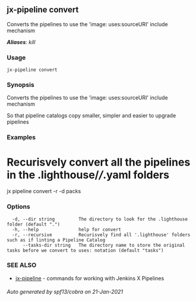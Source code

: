 ## jx-pipeline convert

Converts the pipelines to use the 'image: uses:sourceURI' include mechanism

***Aliases**: kill*

### Usage

```
jx-pipeline convert
```

### Synopsis

Converts the pipelines to use the 'image: uses:sourceURI' include mechanism
  
So that pipeline catalogs copy smaller, simpler and easier to upgrade pipelines

### Examples

  # Recurisvely convert all the pipelines in the .lighthouse/*/*.yaml folders
  jx pipeline convert -r -d packs

### Options

```
  -d, --dir string         The directory to look for the .lighthouse folder (default ".")
  -h, --help               help for convert
  -r, --recursive          Recurisvely find all '.lighthouse' folders such as if linting a Pipeline Catalog
      --tasks-dir string   The directory name to store the original tasks before we convert to uses: notation (default "tasks")
```

### SEE ALSO

* [jx-pipeline](jx-pipeline.md)	 - commands for working with Jenkins X Pipelines

###### Auto generated by spf13/cobra on 21-Jan-2021
